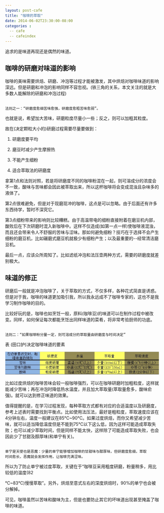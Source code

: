 ```yaml
---
layout: post-cafe
title: "咖啡的萃取"
date: 2014-06-02T23:30:00-08:00
categories :
  -- cafe
  -- cafeindex 
---
```

追求的是味道再现还是偶然的味道。

咖啡的研磨对味道的影响
-----------

咖啡的美味需要烘焙、研磨、冲泡等过程才能被激发，其中烘焙对咖啡味道的影响深远。但是研磨和冲泡的影响同样不容忽视。(铁三角的关系，本文关注的就是大多数人能解除的研磨和冲泡过程)

~~~~~~~~~~~~~~~~~~~~~~~~~~~~~~~~~~~~~~~~~~~~~~~~~~~~~~~~~~~~~~~~~~~~~~~~~~~~~~~~

法则之一：“研磨度愈细苦味愈强，研磨度愈粗苦味愈弱”。
~~~~~~~~~~~~~~~~~~~~~~~~~~~~~~~~~~~~~~~~~~~~~~~~~~~~~~~~~~~~~~~~~~~~~~~~~~~~~~~~

也就是说，希望加大苦味，研磨粒度尽量小一些；反之，则可以加粗其粒度。

故在(决定颗粒大小的)研磨过程需要尽量要做到：

1.  研磨度要平均

2.  磨豆时减少产生摩擦热

3.  不能产生细粉

4.  适合萃取法的研磨度

拿第1点和法则对照，若是将研磨度不同的咖啡粉混在一起，则可溶成分的浓度会不一致，酸味与苦味都会因此被萃取出来，所以这杯咖啡将会变成混浊且杂味多的液体了。

第2点很难避免，但是对于现磨现冲的咖啡，这点是可以忽略。由于后面还有许多东西待学，暂时不深究它。

第3点细粉带来的影响则比较糟糕。由于高温带电的细粉直接附着在磨豆机内部，酸败后在下次研磨时混入新咖啡中。这样不仅造成(如第一点一样)使咖啡液混浊，而且还会带来令人不舒服的苦味与涩味。那如何避免细粉？技巧在于选择不会产生细粉的磨豆机，比如碾磨式磨豆机就极少有细粉产生；以及最重要的--经常清洁磨豆机。

最后一点，应该众所周知了。比如滤纸冲泡和法压壶两种方式，需要的研磨度就差别极大。



味道的修正
-----
研磨后一般就是冲泡咖啡了，关于萃取的方式，不仅多样，各种花式简直是诱惑。但是对于我，咖啡的味道更加吸引我，所以我永远成不了咖啡专家的，这也不是我学习制作咖啡的目的。

比较好玩的是，咖啡也如烹饪一般，原料(咖啡豆)的味道可以在制作过程中被改变。同样，如何保证每次都能烹饪出同样味道的菜肴，将非常考验厨师的功底。



~~~~~~~~~~~~~~~~~~~~~~~~~~~~~~~~~~~~~~~~~~~~~~~~~~~~~~~~~~~~~~~~~~~~~~~~~~~~~~~~

法则二：“如果咖啡粉分量一定，则可溶成分的萃取量由研磨度与时间决定”
~~~~~~~~~~~~~~~~~~~~~~~~~~~~~~~~~~~~~~~~~~~~~~~~~~~~~~~~~~~~~~~~~~~~~~~~~~~~~~~~



表 (田口护)决定咖啡味道的要素

![](</images/2014/coffee-yaosu.jpg>)

比如过度烘焙的咖啡苦味会较一般咖啡强烈，可以在咖啡研磨时加粗粒度，这样就能减少苦味；再在冲泡时降低热水温度，并且加大萃取量(萃取量愈多，酸味俞强)。就可以达到修正味道的效果。

值得提醒的是，在学习过程发现，每种萃取方式都有对应的合适温度以及研磨度，参考上述表时需要找到平衡点。比如使用法压法，最好是粗粒度，萃取速度应该在4分钟左右，温度一般建议在85℃~90℃。如果过度烘焙，而你又希望减少苦味，就可以适当降低温度但是不能到75℃以下这么低，因为这样可能造成萃取失败；也可以减少萃取时间，但是同样不能太快，这样除了可能造成萃取失败，也会因此少了甘甜及醇厚味(和单宁有关)。

~~~~~~~~~~~~~~~~~~~~~~~~~~~~~~~~~~~~~~~~~~~~~~~~~~~~~~~~~~~~~~~~~~~~~~~~~~~~~~~~

单宁是天使也是恶魔：少量的单宁能够增加咖啡的甘甜味与醇厚味，但研磨度愈细，萃取
时间愈长，恶魔就会发挥作用，让咖啡充满涩味。
~~~~~~~~~~~~~~~~~~~~~~~~~~~~~~~~~~~~~~~~~~~~~~~~~~~~~~~~~~~~~~~~~~~~~~~~~~~~~~~~

所以为了防止单宁被过度萃取，关键在于“咖啡豆采用粗度研磨，粉量稍多，用比较低的温度(82

℃~83℃)慢慢萃取”。另外，烘焙至意式左右的深度烘焙时，90%的单宁也会被分解掉。

可见，咖啡虽然以苦味和酸味为主，但是也要防止其它的坏味道出现甚至掩盖了咖啡的味道。
